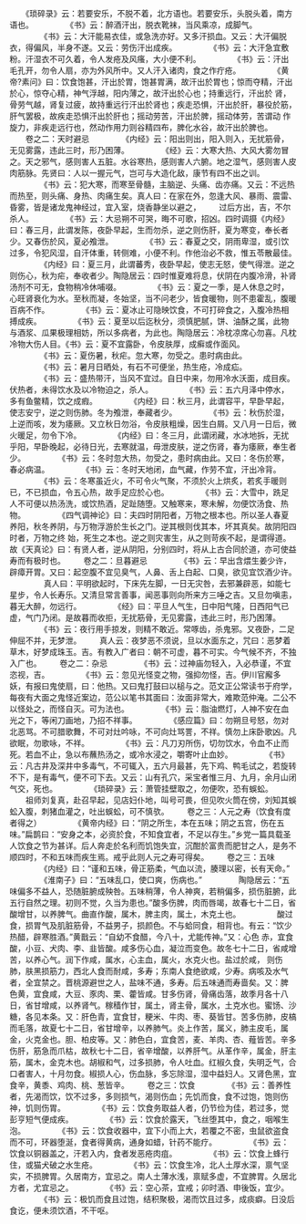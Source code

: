 <!-- { "loadSidebar": true } -->
　　《琐碎录》云：若要安乐，不脱不着，北方语也。若要安乐，头脱头着，南方语也。
　　
　　《书》云：醉酒汗出，脱衣靴袜，当风乘凉，成脚气。
　　
　　《书》云：大汗能易衣佳，或急洗亦好。又多汗损血。又云：大汗偏脱衣，得偏风，半身不遂。又云：劳伤汗出成疾。
　　
　　《书》云：大汗急宜敷粉。汗湿衣不可久着，令人发疮及风瘙，大小便不利。
　　
　　《书》云：汗出毛孔开，勿令人扇，亦为外风所中。又人汗入诸肉，食之作疔疮。
　　
　　《黄帝?素问》曰：饮食饱甚，汗出於胃，饱甚胃满，故汗出於胃也；惊而夺精，汗出於心，惊夺心精，神气浮越，阳内薄之，故汗出於心也；持重远行，汗出於 肾，骨劳气越，肾复过疲，故持重远行汗出於肾也；疾走恐惧，汗出於肝，暴役於筋，肝气罢极，故疾走恐惧汗出於肝也；摇动劳苦，汗出於脾，摇动体劳，苦谓动 作旋力，非疾走远行也，然动作用力则谷精四布，脾化水谷，故汗出於脾也。
　　卷之二：天时避忌
　　
　　《内经》云：阳出则出，阳入则入，无扰筋骨，无见雾露，违此三时，形乃困薄。
　　
　　《经》云：大寒大热、大风大雾勿冒之。天之邪气，感则害人五脏。水谷寒热，感则害人六腑。地之湿气，感则害人皮肉筋脉。先贤曰：人以一握元气，岂可与大造化敌，康节有四不出之训。
　　
　　《书》云：犯大寒，而寒至骨髓，主脑逆、头痛、齿亦痛。又云：不远热而热至，则头痛、身热、肉痛生矣。真人曰：在家在外，忽逢大风、暴雨、震雷、昏雾，皆是诸龙鬼神经过，宜入室，烧香静坐以避之，
　　过后方出，吉，不尔杀人。
　　
　　《书》云：大忌朔不可哭，晦不可歌，招凶。四时调摄《内经》曰：春三月，此谓发陈，夜卧早起，生而勿杀，逆之则伤肝，夏为寒变，奉长者少。又春伤於风，夏必飧泄。
　　
　　《书》云：春夏之交，阴雨卑湿，或引饮过多，令犯风湿，自汗体重，转侧难，小便不利。作他治必不救，惟五苓散最佳。
　　
　　《内经》曰：夏三月，此谓蕃秀，夜卧早起，使志无怒，使气得泄。逆之则伤心，秋为疟，奉收者少。陶隐居云：四时惟夏难将息，伏阴在内腹冷滑，补肾汤剂不可无，食物稍冷休哺啜。
　　
　　《书》云：夏之一季，是人休息之时，心旺肾衰化为水。至秋而凝，冬始坚，当不问老少，皆食暖物，则不患霍乱，腹暖百病不作。
　　
　　《书》云：夏冰止可隐映饮食，不可打碎食之，入腹冷热相搏成疾。
　　
　　《书》云：夏至以后迄秋分，须慎肥腻，饼、油酥之属，此物与酒浆、瓜果极理相妨，所以多病者，为此也。陶隐居云：冷枕凉席心勿喜。凡枕冷物大伤人目。《书》云：夏不宜露卧，令皮肤厚，成癣或作面风。
　　
　　《书》云：夏伤暑，秋疟。忽大寒，勿受之。患时病由此。
　　
　　《书》云：暑月日晒处，有石不可便坐，热生疮，冷成疝。
　　
　　《书》云：盛热带汗，当风不宜过。自日中来，勿用冷水沃面，成目疾。伏热者，未得饮水及以冷物迫之，杀人。
　　
　　《书》云：五六月泽中停水，多有鱼鳖精，饮之成瘕。
　　
　　《内经》曰：秋三月，此谓容平，早卧早起，使志安宁，逆之则伤肺。冬为飧泄，奉藏者少。
　　
　　《书》云：秋伤於湿，上逆而咳，发为痿厥。又立秋日勿浴，令皮肤粗燥，因生白屑。又八月一日后，微火暖足，勿令下冷。
　　
　　《内经》曰：冬三月，此谓闭藏，水冰地拆，无扰乎阳，早卧晚起，必待日光，去寒就温，毋泄皮肤，逆之伤肾，春为痿厥，奉生者少。
　　
　　《书》云：冬时忽大热，勿受之，患时病由此。又曰：冬伤於寒，春必病温。
　　
　　《书》云：冬时天地闭，血气藏，作劳不宜，汗出冷背。
　　
　　《书》云：冬寒虽近火，不可令火气聚，不须於火上烘炙，若炙手暖则已，不已损血，令五心热，故手足应於心也。
　　
　　《书》云：大雪中，跣足人不可便以热汤洗，或饮热酒，足趾随堕。又触寒来，寒未解，勿便饮汤食、热物。
　　
　　《四气调神论》曰：夫四时阴阳者，万物之根本也。所以圣人春夏养阳，秋冬养阴，与万物浮游於生长之门。逆其根则伐其本，坏其真矣。故阴阳四时者，万物之终 始，死生之本也。逆之则灾害生，从之则苛疾不起，是谓得道。故《天真论》曰：有贤人者，逆从阴阳，分别四时，将从上古合同於道，亦可使益寿而有极时也。
　　卷之二：旦暮避忌
　　
　　《书》云：早出含煨生姜少许，辟瘴开胃。又曰：起空腹不宜见臭气，人鼻、舌上白起、口臭，欲见宜饮酒少许。
　　
　　真人曰：平明欲起时，下床先左脚，一日无灾咎，去邪兼辟恶，如能七星步，令人长寿乐。又清旦常言善事，闻恶事则向所来方三唾之吉。又旦勿嗔恚，暮无大醉，勿远行。
　　
　　《经》曰：平旦人气生，日中阳气隆，日西阳气已虚，气门乃闭。是故暮而收拒，无扰筋骨，无见雾露，违此三时，形乃困薄。
　　
　　《书》云：夜行用手掠发，则精不敢近。常啄齿，杀鬼邪。又夜卧，二足伸屈不并，无梦泄。
　　真人云：夜梦恶不须说，旦以水面东之，咒曰：恶梦着草木，好梦成珠玉。吉。有教入广者曰：朝不可虚，暮不可实。今气候不齐，不独入广也。
　　卷之二：杂忌
　　
　　《书》云：过神庙勿轻入，入必恭谨，不宜恣视，吉。
　　
　　《书》云：忽见光怪变之物，强抑勿怪，吉。伊川官廨多妖，有报曰鬼使扇，曰：他热。又曰鬼打鼓曰以槌与之。范文正公常读书于府学，每夜有大面之鬼怪近案边，范公以笔书其面曰：汝面非常大，难欺范仲淹。二公不以怪处之，而怪自灭。可为法也。
　　
　　《书》云：脂油燃灯，人神不安在血光之下，等闲刀画地，乃招不祥事。
　　
　　《感应篇》曰：勿朔旦号怒，勿对北恶骂。不可腊歌舞，不可对灶吟咏，不可向灶骂詈，不祥。慎勿上床卧歌凶。凡欲眠，勿歌咏，不祥。
　　
　　《书》云：凡刀刃所伤，切勿饮水，令血不止而死。若血不止，急以布蘸热汤之，或冷水浸之，嚼寄叶止血妙。
　　
　　《书》云：凡古井及深井中多毒气，不可辄入，五六月最甚，先下鸡、鸭毛试之，若旋转不下，是有毒气，便不可下去。又云：山有孔穴，采宝者惟三月、九月，余月山闭气交，死也。
　　
　　《琐碎录》云：萧管挂壁取之，勿便吹，恐有蜈蚣。
　　祖师刘复真，赴召早起，见店妇仆地，叫号可畏，但见吹火筒在傍，刘知其蜈蚣入腹，刺猪血灌之，吐出蜈蚣，可不慎欤。
　　卷之三：人元之寿（饮食有度者得之）
　　
　　《黄帝内经》曰：“阴之所生，本在五味；阴之五宫，伤在五味。”扁鹊曰：“安身之本，必资於食，不知食宜者，不足以存生。”乡党一篇具载圣人饮食之节为甚详。后人奔走於名利而饥饱失宜，沉酣於富贵而肥甘之人，是务不顺四时，不和五味而疾生焉。戒乎此则人元之寿可得矣。
　　卷之三：五味
　　
　　《内经》曰：“谨和五味，骨正筋柔，气血以流，腠理以密，长有天命。”
　　
　　《淮南子》曰：“五味乱口，使口爽，伤病也。”
　　
　　陶隐居云：“五味偏多不益人，恐随脏腑成殃咎。五味稍薄，令人神爽，若稍偏多，损伤脏腑，此五行自然之理。初则不觉，久当为患也。”酸多伤脾，肉而唇竭，故春七十二日，省酸增甘，以养脾气。曲直作酸，属木，脾主肉，属土，木克土也。
　　
　　酸过食，损胃气及肌脏筋骨，不益男子，损颜色。不与蛤同食，相背也。有云：“饮少热醋，辟寒胜酒。”黄戬云：“自幼不食醋，今八十，尤能传神。”又：心色 赤，宜食酸，小豆、犬肉、李、韭皆酸。咸多伤心血，凝泣而变色。故冬七十二日，省咸增苦，以养心气。润下作咸，属水，心主血，属火，水克火也。盐过於咸， 则伤肺，肤黑损筋力，西北人食而耐咸，多寿；东南人食绝欲咸，少寿。病咳及水气者，全宜禁之。晋桃源避世之人，盐味不通，多寿。后五味通而寿啬矣。又：脾 色黄，宜食咸，大豆、豕肉、栗、藿皆咸。甘多伤肾，骨痛齿落，故季月各十八日，省甘增咸，以养肾气。稼穑作甘，属土，肾主骨，属水，土克水也。蜜饧、沙 糖，各见本条。又：肝色青，宜食甘，粳米、牛肉、枣、葵皆甘。苦多伤肺，皮槁而毛落，故夏七十二日，省甘增辛，以养肺气。炎上作苦，属义，肺主皮毛，属 金，火克金也。胆、柏皮等。又：肺色白，宜食苦，麦、羊肉、杏、薤皆苦。辛多伤肝，筋急而爪枯，故秋七十二日，省辛增酸，以养肝气。从革作辛，属金，肝主 筋，属木，金克木也。胡椒和气，过多损肺，令人吐血。红椒久食，失明乏气，合口者害人，十月勿食。椒损人心，伤血脉，多忘除湿，湿中益妇人。又肾色黑，宜 食辛，黄黍、鸡肉、桃、葱皆辛。
　　卷之三：饮食
　　
　　《书》云：善养性者，先渴而饮，饮不过多，多则损气，渴则伤血；先饥而食，食不过饱，饱则伤神，饥则伤胃。
　　
　　《书》云：饮食务取益人者，仍节俭为佳，若过多，觉彭亨短气便成疾。
　　
　　《书》云：饮食於露天，飞丝堕其中，食之，咽喉生泡。
　　
　　《书》云：饮食收器中，宜下小而上大，若覆之不密，虫鼠欲盗食而不可，环器堕涎，食者得黄病，通身如蜡，针药不能疗。
　　
　　《书》云：饮食以铜器盖之，汗若入内，食者发恶疮肉疽。
　　
　　《书》云：饮食上蜂行住，或猫犬破之水生疮。
　　
　　《书》云：饮食生冷，北人土厚水深，禀气坚实，不损脾胃。久居南方，宜忌之。南人土薄水浅，禀赋多虚，不宜脾胃。久居北方者，尤宜忌之。
　　
　　《书》云：空心茶，宜戒；卯时酒、申後饭，宜少。
　　
　　《书》云：极饥而食且过饱，结积聚极，渴而饮且过多，成痰癖。日没后食讫，便未须饮酒，不干呕。
